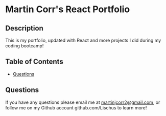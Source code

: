 # Martin Corr's React Portfolio

## Description

This is my portfolio, updated with React and more projects I did during my coding bootcamp!

## Table of Contents

- [Questions](#questions)

## Questions

If you have any questions please email me at martinjcorr2@gmail.com, or follow me on my Github account github.com/Lischus to learn more!

